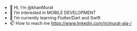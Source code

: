 - 👋 Hi, I’m @khanMurat
- 👀 I’m interested in MOBILE DEVELOPMENT
- 🌱 I’m currently learning Flutter/Dart and Swift
- 📫 How to reach me https://www.linkedin.com/in/murat-ala-/

<!---
khanMurat/khanMurat is a ✨ special ✨ repository because its `README.md` (this file) appears on your GitHub profile.
You can click the Preview link to take a look at your changes.
--->
